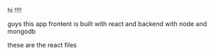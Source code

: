 hi !!!!

guys 
this app frontent is built with react and backend with node and mongodb

these are the react files 